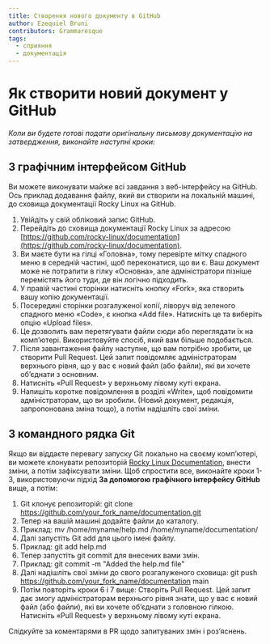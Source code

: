 ```yaml
---
title: Створення нового документу в GitHub
author: Ezequiel Bruni
contributors: Grammaresque
tags:
  - сприяння
  - документація
---
```


# Як створити новий документ у GitHub

_Коли ви будете готові подати оригінальну письмову документацію на затвердження, виконайте наступні кроки:_


## З графічним інтерфейсом GitHub

Ви можете виконувати майже всі завдання з веб-інтерфейсу на GitHub. Ось приклад додавання файлу, який ви створили на локальній машині, до сховища документації Rocky Linux на GitHub.



1. Увійдіть у свій обліковий запис GitHub.
2. Перейдіть до сховища документації Rocky Linux за адресою [https://github.com/rocky-linux/documentation](https://github.com/rocky-linux/documentation).
3. Ви маєте бути на гілці «Головна», тому перевірте мітку спадного меню в середній частині, щоб переконатися, що ви є. Ваш документ може не потрапити в гілку «Основна», але адміністратори пізніше перемістять його туди, де він логічно підходить.
4. У правій частині сторінки натисніть кнопку «Fork», яка створить вашу копію документації.
5. Посередині сторінки розгалуженої копії, ліворуч від зеленого спадного меню «Code», є кнопка «Add file». Натисніть це та виберіть опцію «Upload files».
6. Це дозволить вам перетягувати файли сюди або переглядати їх на комп’ютері. Використовуйте спосіб, який вам більше подобається.
7. Після завантаження файлу наступне, що вам потрібно зробити, це створити Pull Request. Цей запит повідомляє адміністраторам верхнього рівня, що у вас є новий файл (або файли), які ви хочете об’єднати з основним.
8. Натисніть «Pull Request» у верхньому лівому куті екрана.
9. Напишіть коротке повідомлення в розділі «Write», щоб повідомити адміністраторам, що ви зробили. (Новий документ, редакція, запропонована зміна тощо), а потім надішліть свої зміни.


## З командного рядка Git

Якщо ви віддаєте перевагу запуску Git локально на своєму комп’ютері, ви можете клонувати репозиторій [Rocky Linux Documentation](https://github.com/rocky-linux/documentation), внести зміни, а потім зафіксувати зміни. Щоб спростити все, виконайте кроки 1-3, використовуючи підхід **За допомогою графічного інтерфейсу GitHub** вище, а потім:



1. Git клонує репозиторій: git clone https://github.com/your_fork_name/documentation.git
2. Тепер на вашій машині додайте файли до каталогу.
3. Приклад: mv /home/myname/help.md /home/myname/documentation/
4. Далі запустіть Git add для цього імені файлу.
5. Приклад: git add help.md
6. Тепер запустіть git commit для внесених вами змін.
7. Приклад: git commit -m "Added the help.md file"
8. Далі надішліть свої зміни до свого розгалуженого сховища: git push https://github.com/your_fork_name/documentation main
9. Потім повторіть кроки 6 і 7 вище: Створіть Pull Request. Цей запит дає змогу адміністраторам верхнього рівня знати, що у вас є новий файл (або файли), які ви хочете об’єднати з головною гілкою. Натисніть «Pull Request» у верхньому лівому куті екрана.

Слідкуйте за коментарями в PR щодо запитуваних змін і роз’яснень. 
